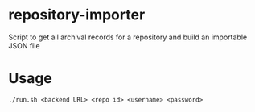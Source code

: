 # repository-importer
Script to get all archival records for a repository and build an importable JSON file

# Usage
```
./run.sh <backend URL> <repo id> <username> <password>
```
